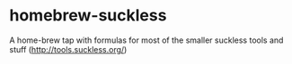 # homebrew-suckless
A home-brew tap with formulas for most of the smaller suckless tools and stuff (http://tools.suckless.org/)
